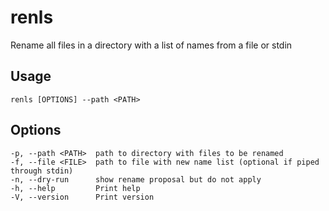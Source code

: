 # renls
Rename all files in a directory with a list of names from a file or stdin

## Usage
```
renls [OPTIONS] --path <PATH>
```

## Options
```
-p, --path <PATH>  path to directory with files to be renamed
-f, --file <FILE>  path to file with new name list (optional if piped through stdin)
-n, --dry-run      show rename proposal but do not apply
-h, --help         Print help
-V, --version      Print version
```
